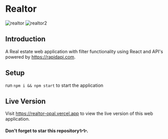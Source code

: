 # Realtor
![realtor](https://user-images.githubusercontent.com/76836006/165221792-61abf385-e711-499b-b150-446003a5d105.JPG)
![realtor2](https://user-images.githubusercontent.com/76836006/165221810-ab5ba082-a030-4626-91b2-1ea24ecea004.PNG)

## Introduction
A Real estate web application with filter functionality using React and API's powered by https://rapidapi.com. 

## Setup 
run ```npm i && npm start``` to start the application

## Live Version
Visit https://realtor-opal.vercel.app to view the live version of this web application.

#### Don't forget to star this repository✨✨.
